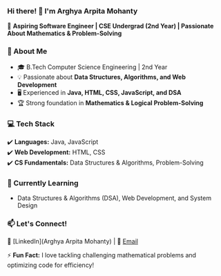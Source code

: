 ### Hi there! 👋 I'm Arghya Arpita Mohanty  

🚀 **Aspiring Software Engineer | CSE Undergrad (2nd Year) | Passionate About Mathematics & Problem-Solving**  

### 🔹 About Me  
- 🎓 B.Tech Computer Science Engineering | 2nd Year  
- 💡 Passionate about **Data Structures, Algorithms, and Web Development**  
- 🖥️ Experienced in **Java, HTML, CSS, JavaScript, and DSA**  
- 🏆 Strong foundation in **Mathematics & Logical Problem-Solving**  

### 💻 Tech Stack  
✔️ **Languages:** Java, JavaScript  
✔️ **Web Development:** HTML, CSS  
✔️ **CS Fundamentals:** Data Structures & Algorithms, Problem-Solving  

### 🌱 Currently Learning  
- Data Structures & Algorithms (DSA), Web Development, and System Design

### 📫 Let's Connect!  
💼 [LinkedIn](Arghya Arpita Mohanty) | 📩 [Email](mohantyarghyaarpita@gmail.com)  

⚡ **Fun Fact:** I love tackling challenging mathematical problems and optimizing code for efficiency!  

